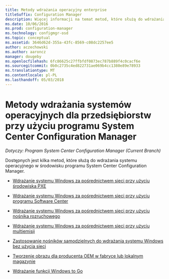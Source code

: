 ```yaml
---
title: Metody wdrażania operacyjny enterprise
titleSuffix: Configuration Manager
description: Więcej informacji na temat metod, które służą do wdrażania systemów operacyjnych dla przedsiębiorstw w środowisku programu System Center Configuration Manager.
ms.date: 10/06/2016
ms.prod: configuration-manager
ms.technology: configmgr-osd
ms.topic: conceptual
ms.assetid: 3646d62d-355a-43fc-8569-c08dc2257ee5
author: aczechowski
ms.author: aaroncz
manager: dougeby
ms.openlocfilehash: 6fc86625c27ffbfdf0873ec787b889f4c0cacf6e
ms.sourcegitcommit: 0b0c2735c4ed822731ae069b4cc1380e89e78933
ms.translationtype: MT
ms.contentlocale: pl-PL
ms.lasthandoff: 05/03/2018
---
```

# <a name="methods-to-deploy-enterprise-operating-systems-using-system-center-configuration-manager"></a>Metody wdrażania systemów operacyjnych dla przedsiębiorstw przy użyciu programu System Center Configuration Manager

*Dotyczy: Program System Center Configuration Manager (Current Branch)*

Dostępnych jest kilka metod, które służą do wdrażania systemu operacyjnego w środowisku programu System Center Configuration Manager.

-   [Wdrażanie systemu Windows za pośrednictwem sieci przy użyciu środowiska PXE](use-pxe-to-deploy-windows-over-the-network.md)  

-   [Wdrażanie systemu Windows za pośrednictwem sieci przy użyciu programu Software Center](use-software-center-to-deploy-windows-over-the-network.md)  

-   [Wdrażanie systemu Windows za pośrednictwem sieci przy użyciu nośnika rozruchowego](use-bootable-media-to-deploy-windows-over-the-network.md)  

-   [Wdrażanie systemu Windows za pośrednictwem sieci przy użyciu multiemisji](use-multicast-to-deploy-windows-over-the-network.md)  

-   [Zastosowanie nośników samodzielnych do wdrażania systemu Windows bez użycia sieci](use-stand-alone-media-to-deploy-windows-without-using-the-network.md)  

-   [Tworzenie obrazu dla producenta OEM w fabryce lub lokalnym magazynie](create-an-image-for-an-oem-in-factory-or-a-local-depot.md)  

-   [Wdrażanie funkcji Windows to Go](deploy-windows-to-go.md)  

